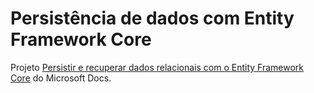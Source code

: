 # Persistência de dados com Entity Framework Core

Projeto [Persistir e recuperar dados relacionais com o Entity Framework Core](https://docs.microsoft.com/pt-br/learn/modules/persist-data-ef-core) do Microsoft Docs.

